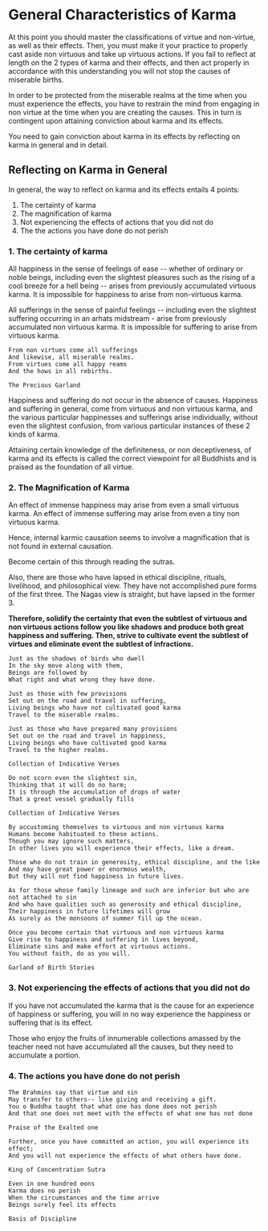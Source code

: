 # General Characteristics of Karma

At this point you should master the classifications of virtue and non-virtue, as well as their effects. Then, you must make it your practice to properly cast aside non virtuous and take up virtuous actions. If you fail to reflect at length on the 2 types of karma and their effects, and then act properly in accordance with this understanding you will not stop the causes of miserable births.

In order to be protected from the miserable realms at the time when you must experience the effects, you have to restrain the mind from engaging in non virtue at the time when you are creating the causes. This in turn is contingent upon attaining conviction about karma and its effects.

You need to gain conviction about karma in its effects by reflecting on karma in general and in detail.

## Reflecting on Karma in General

In general, the way to reflect on karma and its effects entails 4 points:

1. The certainty of karma
2. The magnification of karma
3. Not experiencing the effects of actions that you did not do
4. The the actions you have done do not perish

### 1. The certainty of karma

All happiness in the sense of feelings of ease -- whether of ordinary or noble beings, including even the slightest pleasures such as the rising of a cool breeze for a hell being -- arises from previously accumulated virtuous karma. It is impossible for happiness to arise from non-virtuous karma.

All sufferings in the sense of painful feelings -- including even the slightest suffering occurring in an arhats midstream - arise from previously accumulated non virtuous karma. It is impossible for suffering to arise from virtuous karma.

```
From non virtues come all sufferings
And likewise, all miserable realms.
From virtues come all happy reams
And the hows in all rebirths.

The Precious Garland
```

Happiness and suffering do not occur in the absence of causes. Happiness and suffering in general, come from virtuous and non virtuous karma, and the various particular happinesses and sufferings arise individually, without even the slightest confusion, from various particular instances of these 2 kinds of karma.

Attaining certain knowledge of the definiteness, or non deceptiveness, of karma and its effects is called the correct viewpoint for all Buddhists and is praised as the foundation of all virtue.

### 2. The Magnification of Karma

An effect of immense happiness may arise from even a small virtuous karma.
An effect of immense suffering may arise from even a tiny non virtuous karma. 

Hence, internal karmic causation seems to involve a magnification that is not found in external causation.

Become certain of this through reading the sutras. 

Also, there are those who have lapsed in ethical discipline, rituals, livelihood, and philosophical view. They have not accomplished pure forms of the first three. The Nagas view is straight, but have lapsed in the former 3.

**Therefore, solidify the certainty that even the subtlest of virtuous and non virtuous actions follow you like shadows and produce both great happiness and suffering.  Then, strive to cultivate event the subtlest of virtues and eliminate event the subtlest of infractions.**

```
Just as the shadows of birds who dwell
In the sky move along with them,
Beings are followed by
What right and what wrong they have done.

Just as those with few provisions 
Set out on the road and travel in suffering, 
Living beings who have not cultivated good karma
Travel to the miserable realms.

Just as those who have prepared many provisions
Set out on the road and travel in happiness,
Living beings who have cultivated good karma
Travel to the higher realms.

Collection of Indicative Verses
```

```
Do not scorn even the slightest sin,
Thinking that it will do no harm;
It is through the accumulation of drops of water
That a great vessel gradually fills

Collection of Indicative Verses
```
```
By accustoming themselves to virtuous and non virtuous karma
Humans become habituated to these actions.
Though you may ignore such matters,
In other lives you will experience their effects, like a dream.

Those who do not train in generosity, ethical discipline, and the like
And may have great power or enormous wealth,
But they will not find happiness in future lives.

As for those whose family lineage and such are inferior but who are not attached to sin
And who have qualities such as generosity and ethical discipline,
Their happiness in future lifetimes will grow
As surely as the monsoons of summer fill up the ocean.

Once you become certain that virtuous and non virtuous karma
Give rise to happiness and suffering in lives beyond,
Eliminate sins and make effort at virtuous actions.
You without faith, do as you will.

Garland of Birth Stories
```
### 3. Not experiencing the effects of actions that you did not do

If you have not accumulated the karma that is the cause for an experience of happiness or suffering, you will in no way experience the happiness or suffering that is its effect.

Those who enjoy the fruits of innumerable collections amassed by the teacher need not have accumulated all the causes, but they need to accumulate a portion.

### 4. The actions you have done do not perish

```
The Brahmins say that virtue and sin
May transfer to others-- like giving and receiving a gift.
You o Buddha taught that what one has done does not perish
And that one does not meet with the effects of what one has not done

Praise of the Exalted one
```

```
Further, once you have committed an action, you will experience its effect;
And you will not experience the effects of what others have done.

King of Concentration Sutra
```

```
Even in one hundred eons
Karma does no perish
When the circumstances and the time arrive
Beings surely feel its effects

Basis of Discipline
```


